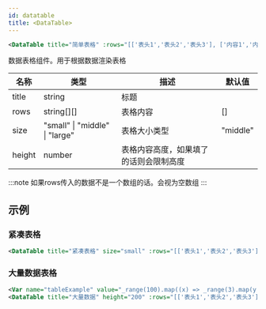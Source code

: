```yaml
---
id: datatable
title: <DataTable>
---
```


```xml
<DataTable title="简单表格" :rows="[['表头1','表头2','表头3'], ['内容1','内容2','内容3']]" />
```

数据表格组件。用于根据数据渲染表格

| 名称 | 类型 | 描述 | 默认值 |
| ---- | ---- | ---- | ---- | 
| title | string | 标题 |  |
| rows | string[][] | 表格内容 | [] |
| size | "small" \| "middle" \| "large" | 表格大小类型 | "middle" |
| height | number | 表格内容高度，如果填了的话则会限制高度 | |

:::note
如果rows传入的数据不是一个数组的话。会视为空数组
:::

## 示例

### 紧凑表格

```xml
<DataTable title="紧凑表格" size="small" :rows="[['表头1','表头2','表头3'], ['内容1','内容2','内容3']]" />
```

### 大量数据表格
```xml
<Var name="tableExample" value="_range(100).map((x) => _range(3).map(y => `内容${x}-${y}`))" />
<DataTable title="大量数据" height="200" :rows="[['表头1','表头2','表头3'], ...tableExample]" />
```
